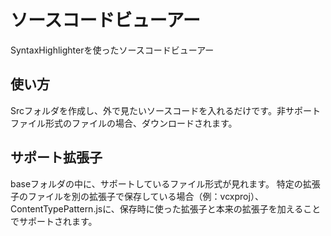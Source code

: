 # ソースコードビューアー

SyntaxHighlighterを使ったソースコードビューアー

## 使い方

Srcフォルダを作成し、外で見たいソースコードを入れるだけです。非サポートファイル形式のファイルの場合、ダウンロードされます。

## サポート拡張子

baseフォルダの中に、サポートしているファイル形式が見れます。
特定の拡張子のファイルを別の拡張子で保存している場合（例：vcxproj）、ContentTypePattern.jsに、保存時に使った拡張子と本来の拡張子を加えることでサポートされます。
